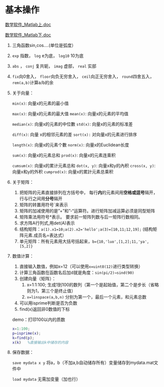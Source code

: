 # 基本操作

[数学软件_Matlab上.doc](数学软件_Matlab上.doc)

[数学软件_Matlab下.doc](数学软件_Matlab下.doc)

1. 三角函数sin,cos....(单位是弧度）
2. `exp` 指数， `log` e为底， `log10` 10为底
3. `abs` ， `conj` 复共轭，  `imag` 虚部， `real` 实部
4. `fix`向0舍入， `floor`向负无穷舍入， `ceil`向正无穷舍入， `round`四舍五入， `rem(a,b)`计算a/b的余
5. 关于向量：
    
    `min(x)`: 向量x的元素的最小值 
    
    `max(x)`: 向量x的元素的最大值
    `mean(x)`: 向量x的元素的平均值 
    
    `median(x)`: 向量x的元素的中位數
    `std(x)`: 向量x的元素的标准差 
    
    `diff(x)`: 向量 x的相邻元素的差
    `sort(x):` 对向量x的元素进行排序 
    
    `length(x)`: 向量x的元素个數
    `norm(x)`: 向量x的Euclidean长度 
    
    `sum(x)`: 向量x的元素总和
    `prod(x)`: 向量x的元素连乘积 
    
    `cumsum(x)`: 向量x的累计元素总和
    `dot(x, y)`: 向量x和y的內积
    `cross(x, y)`: 向量x和y的外积
    `cumprod(x)`: 向量x的累計元素总乘积
    
6. 关于矩阵：
    1. 把矩阵的元素直接排列在方括号中， 每行**内**的元素间用**空格或逗号**隔开，行与行之间用**分号**隔开
    2. 矩阵的转置用符号´来表示
    3. 矩阵的加减使用的是”+”和”-“运算符。进行矩阵加减运算必须是同型矩阵
    4. 矩阵乘法用符号*表示。
    要求前一矩阵列数与后一矩阵行数相同。
    5. 求方阵A行列式,用det(A)表示
    6. 结构矩阵：`a(1).x1=10;a(2).x2='hello';a(3)=[10,11;12,19];` (结构矩阵元素.成员名=表达式）
    7. 单元矩阵：所有元素用大括号括起来，`b={10,'luo',[1,2];11,'ya',[5,2]}`
7. 数值计算：
    1. 直接输入数值，例如x=12（可以使用`x=uint8(12)`进行类型转换）
    2. 计算三角函数在函数名后加d就是角度：`sin(pi/2)→sind(90)`
    3. 创建向量（矩阵）：
        1. x=1:1:100;   生成1到100的数列（第一个是起始值，第二个是步长（省略则为1，第三个是终止值）
        2. `x=linspace(a,b,n)` 分别为第一个，最后一个元素，和元素总数
    4. 可以用isprime判断是否为负数
    5. find(x)返回非0数值的下标
    
    demo：打印100以内的质数
    
    ```matlab
    x=1:100;
    p=isprime(x);
    k=find(p);
    x(k)   %直接输出k中储存的内容
    ```
    
8. 保存数据：
    
    `save mydata x y` 将a，b（不加a,b自动储存所有）变量储存到mydata.mat文件中
    
    `load mydata` 无需加变量（加也行）